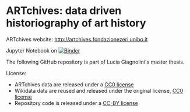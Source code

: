 # ARTchives: data driven historiography of art history

ARTchives website: http://artchives.fondazionezeri.unibo.it

Jupyter Notebook on [![Binder](https://mybinder.org/badge_logo.svg)](https://mybinder.org/v2/gh/LuciaGiagnolini12/Tesi/main)
 
The following GitHub repository is part of Lucia Giagnolini's master thesis. 

License:

* ARTchives data are released under a [CC0 license](https://creativecommons.org/share-your-work/public-domain/cc0/)
* Wikidata data are reused and released under the original license, [CC0 license](https://creativecommons.org/share-your-work/public-domain/cc0/)
* Repository code is released under a [CC-BY license](https://creativecommons.org/licenses/by/4.0/)
